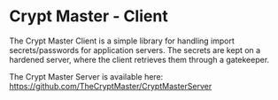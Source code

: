 # Crypt Master - Client

The Crypt Master Client is a simple library for handling import secrets/passwords for application servers.  The secrets are kept on a hardened server, where the client retrieves them through a gatekeeper.

The Crypt Master Server is available here: https://github.com/TheCryptMaster/CryptMasterServer